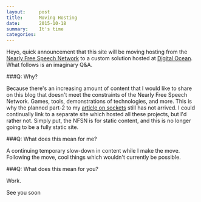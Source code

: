 ```yaml
---
layout:     post
title:      Moving Hosting
date:       2015-10-18
summary:    It's time
categories: 
---
```


Heyo, quick announcement that this site will be moving hosting from the [Nearly Free Speech Network](https://www.nearlyfreespeech.net/) to a custom solution hosted at [Digital Ocean](https://www.digitalocean.com/). What follows is an imaginary Q&A.

###Q: Why?

Because there's an increasing amount of content that I would like to share on this blog that doesn't meet the constraints of the Nearly Free Speech Network. Games, tools, demonstrations of technologies, and more. This is why the planned part-2 to my [article on sockets](/2015/09/25/sockets/) still has not arrived. I could continually link to a separate site which hosted all these projects, but I'd rather not. Simply put, the NFSN is for static content, and this is no longer going to be a fully static site.

###Q: What does this mean for me?

A continuing temporary slow-down in content while I make the move. Following the move, cool things which wouldn't currently be possible.

###Q: What does this mean for you?

Work.

See you soon

